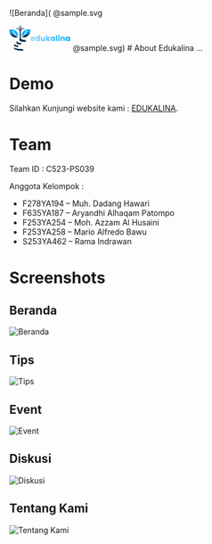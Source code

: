 ![Beranda](
@sample.svg
<?xml version="1.0" encoding="UTF-8"?>
<svg width="110" viewBox="0 0 215 89" fill="none" xmlns="http://www.w3.org/2000/svg">
                        <path
                            d="M89.876 47.224C89.876 47.656 89.849 48.106 89.795 48.574H79.346C79.418 49.51 79.715 50.23 80.237 50.734C80.777 51.22 81.434 51.463 82.208 51.463C83.36 51.463 84.161 50.977 84.611 50.005H89.525C89.273 50.995 88.814 51.886 88.148 52.678C87.5 53.47 86.681 54.091 85.691 54.541C84.701 54.991 83.594 55.216 82.37 55.216C80.894 55.216 79.58 54.901 78.428 54.271C77.276 53.641 76.376 52.741 75.728 51.571C75.08 50.401 74.756 49.033 74.756 47.467C74.756 45.901 75.071 44.533 75.701 43.363C76.349 42.193 77.249 41.293 78.401 40.663C79.553 40.033 80.876 39.718 82.37 39.718C83.828 39.718 85.124 40.024 86.258 40.636C87.392 41.248 88.274 42.121 88.904 43.255C89.552 44.389 89.876 45.712 89.876 47.224ZM85.151 46.009C85.151 45.217 84.881 44.587 84.341 44.119C83.801 43.651 83.126 43.417 82.316 43.417C81.542 43.417 80.885 43.642 80.345 44.092C79.823 44.542 79.499 45.181 79.373 46.009H85.151ZM91.3937 47.44C91.3937 45.892 91.6817 44.533 92.2577 43.363C92.8517 42.193 93.6527 41.293 94.6607 40.663C95.6687 40.033 96.7937 39.718 98.0357 39.718C99.0257 39.718 99.9257 39.925 100.736 40.339C101.564 40.753 102.212 41.311 102.68 42.013V35.02H107.297V55H102.68V52.84C102.248 53.56 101.627 54.136 100.817 54.568C100.025 55 99.0977 55.216 98.0357 55.216C96.7937 55.216 95.6687 54.901 94.6607 54.271C93.6527 53.623 92.8517 52.714 92.2577 51.544C91.6817 50.356 91.3937 48.988 91.3937 47.44ZM102.68 47.467C102.68 46.315 102.356 45.406 101.708 44.74C101.078 44.074 100.304 43.741 99.3857 43.741C98.4677 43.741 97.6847 44.074 97.0367 44.74C96.4067 45.388 96.0917 46.288 96.0917 47.44C96.0917 48.592 96.4067 49.51 97.0367 50.194C97.6847 50.86 98.4677 51.193 99.3857 51.193C100.304 51.193 101.078 50.86 101.708 50.194C102.356 49.528 102.68 48.619 102.68 47.467ZM125.514 39.934V55H120.897V52.948C120.429 53.614 119.79 54.154 118.98 54.568C118.188 54.964 117.306 55.162 116.334 55.162C115.182 55.162 114.165 54.91 113.283 54.406C112.401 53.884 111.717 53.137 111.231 52.165C110.745 51.193 110.502 50.05 110.502 48.736V39.934H115.092V48.115C115.092 49.123 115.353 49.906 115.875 50.464C116.397 51.022 117.099 51.301 117.981 51.301C118.881 51.301 119.592 51.022 120.114 50.464C120.636 49.906 120.897 49.123 120.897 48.115V39.934H125.514ZM138.037 55L133.447 48.682V55H128.83V35.02H133.447V46.063L138.01 39.934H143.707L137.443 47.494L143.761 55H138.037ZM144.603 47.44C144.603 45.892 144.891 44.533 145.467 43.363C146.061 42.193 146.862 41.293 147.87 40.663C148.878 40.033 150.003 39.718 151.245 39.718C152.307 39.718 153.234 39.934 154.026 40.366C154.836 40.798 155.457 41.365 155.889 42.067V39.934H160.506V55H155.889V52.867C155.439 53.569 154.809 54.136 153.999 54.568C153.207 55 152.28 55.216 151.218 55.216C149.994 55.216 148.878 54.901 147.87 54.271C146.862 53.623 146.061 52.714 145.467 51.544C144.891 50.356 144.603 48.988 144.603 47.44ZM155.889 47.467C155.889 46.315 155.565 45.406 154.917 44.74C154.287 44.074 153.513 43.741 152.595 43.741C151.677 43.741 150.894 44.074 150.246 44.74C149.616 45.388 149.301 46.288 149.301 47.44C149.301 48.592 149.616 49.51 150.246 50.194C150.894 50.86 151.677 51.193 152.595 51.193C153.513 51.193 154.287 50.86 154.917 50.194C155.565 49.528 155.889 48.619 155.889 47.467ZM168.463 35.02V55H163.846V35.02H168.463ZM174.131 38.368C173.321 38.368 172.655 38.134 172.133 37.666C171.629 37.18 171.377 36.586 171.377 35.884C171.377 35.164 171.629 34.57 172.133 34.102C172.655 33.616 173.321 33.373 174.131 33.373C174.923 33.373 175.571 33.616 176.075 34.102C176.597 34.57 176.858 35.164 176.858 35.884C176.858 36.586 176.597 37.18 176.075 37.666C175.571 38.134 174.923 38.368 174.131 38.368ZM176.426 39.934V55H171.809V39.934H176.426ZM188.952 39.772C190.716 39.772 192.12 40.348 193.164 41.5C194.226 42.634 194.757 44.2 194.757 46.198V55H190.167V46.819C190.167 45.811 189.906 45.028 189.384 44.47C188.862 43.912 188.16 43.633 187.278 43.633C186.396 43.633 185.694 43.912 185.172 44.47C184.65 45.028 184.389 45.811 184.389 46.819V55H179.772V39.934H184.389V41.932C184.857 41.266 185.487 40.744 186.279 40.366C187.071 39.97 187.962 39.772 188.952 39.772ZM197.047 47.44C197.047 45.892 197.335 44.533 197.911 43.363C198.505 42.193 199.306 41.293 200.314 40.663C201.322 40.033 202.447 39.718 203.689 39.718C204.751 39.718 205.678 39.934 206.47 40.366C207.28 40.798 207.901 41.365 208.333 42.067V39.934H212.95V55H208.333V52.867C207.883 53.569 207.253 54.136 206.443 54.568C205.651 55 204.724 55.216 203.662 55.216C202.438 55.216 201.322 54.901 200.314 54.271C199.306 53.623 198.505 52.714 197.911 51.544C197.335 50.356 197.047 48.988 197.047 47.44ZM208.333 47.467C208.333 46.315 208.009 45.406 207.361 44.74C206.731 44.074 205.957 43.741 205.039 43.741C204.121 43.741 203.338 44.074 202.69 44.74C202.06 45.388 201.745 46.288 201.745 47.44C201.745 48.592 202.06 49.51 202.69 50.194C203.338 50.86 204.121 51.193 205.039 51.193C205.957 51.193 206.731 50.86 207.361 50.194C208.009 49.528 208.333 48.619 208.333 47.467Z"
                            fill="url(#paint0_linear_327_1098)" />
                        <path
                            d="M19.0632 17.6647C19.1989 17.7335 19.3346 17.8022 19.4744 17.873C21.3645 18.848 22.9203 20.168 24.4348 21.6426C24.6293 21.8309 24.8273 22.0156 25.0259 22.1996C26.4758 23.5699 27.5095 25.294 28.4426 27.0417C28.4883 27.1269 28.534 27.2121 28.5811 27.2999C30.2842 30.5742 30.4779 33.9206 30.4025 37.5383C27.2962 36.5981 24.2319 35.5276 22.143 32.9198C22.0712 32.8337 21.9993 32.7477 21.9253 32.659C20.9621 31.454 20.4505 30.1213 19.9906 28.6687C18.9276 25.3413 16.7817 22.8524 13.7435 21.1636C13.6397 21.1048 13.5359 21.046 13.429 20.9854C12.2865 20.3741 10.988 19.9626 9.68371 20.1839C9.37451 20.4004 9.28097 20.5271 9.19811 20.8957C9.19064 21.4431 9.20885 21.774 9.49997 22.2482C10.0189 22.6786 10.6906 22.8624 11.3155 23.0896C12.5782 23.5571 13.5738 24.1943 14.5834 25.0823C14.7005 25.1812 14.8177 25.28 14.9383 25.3819C16.4481 26.7536 17.1824 28.5574 17.7808 30.466C18.3452 32.2461 19.293 34.3483 20.7819 35.5434C20.9077 35.6475 20.6523 35.7612 20.7819 35.8685C20.7819 35.9608 20.9808 36.0268 21.163 36.1387C21.2376 36.1717 21.3121 36.2047 21.3889 36.2388C21.7329 36.4239 22.0359 36.6426 22.3478 36.8769C24.3158 38.3468 26.3682 39.2407 28.7076 39.9628C29.0464 40.0715 29.3754 40.1975 29.7026 40.3374C27.196 42.4905 23.5649 42.4693 20.4631 42.2967C19.6074 42.2199 18.7793 42.0717 17.9432 41.8768C17.7998 41.8449 17.6563 41.813 17.5085 41.7801C15.0243 41.1671 12.5117 39.8349 10.5237 38.238C10.3916 38.1357 10.2595 38.0334 10.1234 37.9281C9.4282 37.3786 8.80193 36.8226 8.23676 36.1398C7.99109 35.8435 7.73167 35.5639 7.47009 35.2815C3.34074 30.6273 -0.175299 22.4487 0.00676959 16.169C0.00929601 16.053 0.0118224 15.937 0.0144254 15.8174C0.0176737 15.7343 0.0209219 15.6511 0.0242686 15.5654C6.35119 13.733 13.2762 14.5331 19.0632 17.6647Z"
                            fill="#00A9FF" />
                        <path
                            d="M16.0277 78.3359C16.3368 78.4877 16.6378 78.6481 16.9363 78.8196C22.211 81.777 29.1813 82.6144 35.1671 83.0012C35.5717 83.0274 35.9763 83.0538 36.3808 83.0815C39.0191 83.2607 41.6502 83.3351 44.2942 83.3596C44.8832 83.3653 45.4722 83.3725 46.0612 83.3794C46.9412 83.3895 47.8212 83.3979 48.7012 83.4066C48.7012 85.2356 48.7012 87.0646 48.7012 88.949C46.7531 88.9585 46.7531 88.9585 45.897 88.9606C45.3218 88.9619 44.7466 88.9635 44.1715 88.9668C41.0409 88.9842 37.9368 88.8961 34.8268 88.4995C34.7479 88.4896 34.6691 88.4798 34.5879 88.4697C29.1967 87.7952 20.4022 86.6669 16.7355 82.1095C16.3287 81.4047 16.01 80.6785 16.0162 79.856C16.0166 79.7671 16.017 79.6782 16.0174 79.5866C16.0183 79.4949 16.0193 79.4032 16.0203 79.3088C16.0209 79.2153 16.0214 79.1218 16.022 79.0255C16.0233 78.7957 16.0255 78.5658 16.0277 78.3359Z"
                            fill="#072943" />
                        <path
                            d="M28.7122 56.2031C28.731 56.3108 28.7499 56.4185 28.7693 56.5295C29.0685 58.091 29.5421 59.0605 30.852 60.0061C32.0432 60.7537 33.2835 61.1626 34.656 61.4323C34.7823 61.4595 34.9085 61.4867 35.0386 61.5148C36.486 61.8112 37.9399 61.9306 39.411 62.0488C39.6658 62.07 39.9206 62.0912 40.1754 62.1126C40.7923 62.1643 41.4093 62.2142 42.0263 62.2642C42.0263 63.8721 42.0263 65.4801 42.0263 67.1368C29.6711 67.2528 29.6711 67.2528 25.6957 63.5938C24.9912 62.8533 24.5137 61.8959 24.5343 60.8659C24.6179 59.5742 25.1696 58.6248 26.0969 57.7332C26.7024 57.207 27.8581 56.2031 28.7122 56.2031Z"
                            fill="#072943" />
                        <path
                            d="M1.7793 23.4854C2.11949 23.9082 2.26483 24.238 2.51002 24.7212C3.01216 25.6659 3.62578 26.4456 4.32772 27.2471C4.88161 27.8804 5.03724 28.089 5.06318 28.1149C5.14235 28.194 5.14235 28.194 5.28104 28.2985C5.35565 28.3547 5.28104 28.2985 5.45904 28.4315C5.45904 28.4315 5.53822 28.5106 5.68046 28.6978C5.99804 28.9966 6.29566 29.3098 6.59478 29.6269C7.79198 30.8655 9.18117 31.8632 10.6067 32.8241C10.7553 32.927 10.7553 32.927 10.9068 33.0321C13.4708 34.7437 16.2994 33.9342 19.5518 35.0011C20.5875 35.0996 21.1352 36.1092 22.2437 36.7424C23.9063 38.0088 25.6255 38.9521 27.6274 39.5919C29.4484 40.1738 29.8442 40.2474 29.6859 40.3834C27.302 42.4312 22.8767 42.705 19.9267 42.5409C19.1129 42.4678 18.3253 42.3269 17.5301 42.1416C17.3937 42.1112 17.2572 42.0808 17.1167 42.0495C14.7541 41.4665 12.3643 40.1995 10.4736 38.6808C10.348 38.5835 10.2223 38.4862 10.0929 38.386C9.43172 37.8635 8.83609 37.3347 8.29858 36.6852C8.06493 36.4034 7.81821 36.1375 7.56942 35.8689C4.86657 32.8225 1.7793 27.6438 1.7793 23.4854Z"
                            fill="#072A44" />
                        <path
                            d="M19.4961 66.168C19.5009 66.3187 19.5057 66.4693 19.5106 66.6246C19.6105 67.4533 20.0041 67.9842 20.6189 68.5326C23.5257 70.8121 27.8025 71.0943 31.3278 71.2705C31.3278 72.8778 31.3278 74.4851 31.3278 76.1411C27.8528 76.0389 24.1438 75.7197 20.8881 74.4016C20.7758 74.3568 20.7758 74.3568 20.6612 74.3112C19.0078 73.6422 17.4143 72.8217 16.5962 71.1545C16.3328 70.3237 16.3467 69.355 16.7194 68.567C17.248 67.656 18.357 66.168 19.4961 66.168Z"
                            fill="#072943" />
                        <path
                            d="M54.7889 17.2966C54.6532 17.3653 54.5175 17.434 54.3777 17.5049C52.4875 18.4799 50.9318 19.7998 49.4172 21.2744C49.2227 21.4627 49.0248 21.6475 48.8261 21.8314C47.3763 23.2018 46.3426 24.9259 45.4094 26.6735C45.3637 26.7587 45.318 26.844 45.271 26.9318C43.5678 30.2061 43.3741 33.5525 43.4495 37.1701C46.5558 36.23 49.6202 35.1595 51.7091 32.5516C51.7809 32.4655 51.8527 32.3795 51.9267 32.2908C52.89 31.0858 53.4016 29.7531 53.8614 28.3005C54.9245 24.9732 57.0704 22.4842 60.1086 20.7954C60.2123 20.7366 60.3161 20.6778 60.423 20.6172C61.5655 20.0059 62.864 19.5944 64.1683 19.8158C64.4775 20.0322 64.5711 20.1589 64.6539 20.5275C64.6614 21.0749 64.6432 21.4058 64.3521 21.8801C63.8332 22.3104 63.1614 22.4942 62.5366 22.7214C61.2739 23.1889 60.2782 23.8261 59.2686 24.7142C59.1515 24.813 59.0344 24.9119 58.9137 25.0137C57.404 26.3854 56.6696 28.1892 56.0713 30.0979C55.5068 31.8779 54.559 33.9801 53.0702 35.1752C52.9444 35.2793 53.1997 35.393 53.0702 35.5003C53.0702 35.5927 52.8713 35.6586 52.689 35.7706C52.6145 35.8036 52.5399 35.8366 52.4632 35.8706C52.1192 36.0558 51.8162 36.2744 51.5042 36.5087C49.5362 37.9787 47.4838 38.8725 45.1445 39.5946C44.8056 39.7033 44.4767 39.8293 44.1495 39.9692C46.656 42.1224 50.2872 42.1011 53.389 41.9285C54.2446 41.8517 55.0728 41.7035 55.9088 41.5087C56.0523 41.4768 56.1957 41.4448 56.3436 41.4119C58.8277 40.7989 61.3404 39.4667 63.3284 37.8699C63.4605 37.7676 63.5926 37.6653 63.7287 37.5599C64.4239 37.0105 65.0501 36.4545 65.6153 35.7716C65.861 35.4753 66.1204 35.1957 66.382 34.9133C70.5113 30.2591 74.0274 22.0805 73.8453 15.8008C73.8428 15.6848 73.8402 15.5688 73.8376 15.4493C73.8344 15.3661 73.8311 15.2829 73.8278 15.1973C67.5009 13.3648 60.5759 14.165 54.7889 17.2966Z"
                            fill="#00A9FF" />
                        <path
                            d="M72.0806 22.7695C71.7404 23.1924 71.595 23.5221 71.3498 24.0054C70.8477 24.9501 70.2341 25.7297 69.5321 26.5313C68.9783 27.1645 68.8226 27.3731 68.7967 27.3991C68.7175 27.4782 68.7175 27.4782 68.5788 27.5826C68.5042 27.6388 68.5788 27.5826 68.4008 27.7157C68.4008 27.7157 68.3216 27.7948 68.1794 27.982C67.8618 28.2808 67.5642 28.5939 67.2651 28.9111C66.0679 30.1496 64.6787 31.1474 63.2531 32.1083C63.1046 32.2112 63.1046 32.2112 62.953 32.3163C60.3891 34.0279 57.5604 33.2184 54.3081 34.2853C53.2723 34.3838 52.7246 35.3934 51.6162 36.0266C49.9536 37.293 48.2343 38.2363 46.2325 38.876C44.4115 39.458 44.0156 39.5315 44.174 39.6676C46.5579 41.7154 50.9832 41.9892 53.9332 41.8251C54.747 41.752 55.5346 41.611 56.3297 41.4258C56.4662 41.3954 56.6026 41.365 56.7432 41.3337C59.1058 40.7507 61.4955 39.4837 63.3863 37.965C63.5119 37.8677 63.6375 37.7704 63.767 37.6702C64.4281 37.1476 65.0238 36.6188 65.5613 35.9694C65.7949 35.6876 66.0417 35.4216 66.2904 35.1531C68.9933 32.1067 72.0806 26.928 72.0806 22.7695Z"
                            fill="#072A44" />
                        <path
                            d="M42.6382 5.45679C44.3585 6.73958 45.3853 8.39262 45.7522 10.4973C45.9373 12.7173 45.2735 14.6913 43.8615 16.3994C43.0143 17.2995 42.0417 17.8217 40.8848 18.2311C40.7403 18.2826 40.5958 18.334 40.447 18.387C40.3382 18.4252 40.2294 18.4634 40.1172 18.5027C40.1034 21.8134 40.0929 25.1241 40.0865 28.4348C40.0835 29.9721 40.0793 31.5095 40.0725 33.0468C40.0666 34.3874 40.0628 35.728 40.0614 37.0686C40.0607 37.7778 40.0589 38.4871 40.0545 39.1963C40.0505 39.8652 40.0493 40.534 40.0502 41.203C40.05 41.4472 40.0488 41.6914 40.0465 41.9356C40.0252 44.3228 40.4815 46.225 42.1284 48.0136C46.1514 51.8238 52.6105 51.6926 57.7636 51.8588C57.7636 53.8646 57.7636 55.8704 57.7636 57.937C56.873 57.9404 55.9824 57.9434 55.0918 57.9451C54.7904 57.9459 54.4891 57.9469 54.1877 57.9482C52.5686 57.955 50.9527 57.9445 49.3349 57.8733C49.1415 57.865 49.1415 57.865 48.9442 57.8565C44.6371 57.645 39.6352 56.7427 36.5224 53.5173C35.4161 52.1409 35.2061 50.6007 35.372 48.8938C35.5347 48.2308 35.7537 47.5968 36.1208 47.0175C36.3207 46.5246 36.3044 46.0475 36.303 45.5238C36.3039 45.4076 36.3047 45.2915 36.3056 45.1719C36.3082 44.7824 36.3086 44.3929 36.309 44.0035C36.3104 43.7244 36.3119 43.4454 36.3135 43.1663C36.3176 42.4083 36.3198 41.6502 36.3218 40.8922C36.3241 40.1002 36.328 39.3082 36.3318 38.5161C36.3388 37.0161 36.3442 35.5161 36.3491 34.0161C36.3548 32.3085 36.3621 30.6008 36.3696 28.8932C36.3849 25.3803 36.3982 21.8674 36.41 18.3545C36.2473 18.3105 36.0847 18.2666 35.917 18.2213C34.4275 17.7749 33.1031 16.475 32.3274 15.1497C32.1432 14.7888 31.9723 14.4279 31.8131 14.0552C31.7607 13.9368 31.7083 13.8183 31.6544 13.6962C31.0352 11.9796 31.2771 10.0725 31.9614 8.42178C32.8133 6.64528 34.1682 5.37468 36.0138 4.67733C38.2986 3.95785 40.5929 4.1482 42.6382 5.45679Z"
                            fill="#082A45" />
                        <ellipse cx="38.4499" cy="11.3923" rx="4.98412" ry="4.98412" fill="white" />
                        <path
                            d="M36.3105 11.2168C36.3105 10.1354 37.1872 9.25879 38.2686 9.25879C39.35 9.25879 40.2266 10.1354 40.2266 11.2168V11.3948V13.5309V15.8449C40.2266 16.9263 39.35 17.803 38.2686 17.803C37.1872 17.803 36.3105 16.9263 36.3105 15.8449V11.2168Z"
                            fill="#082A45" />
                        <path
                            d="M48.9482 13.1719C48.26 13.1719 47.7021 12.614 47.7021 11.9258C47.7021 11.2377 48.26 10.6798 48.9482 10.6798H49.0615H50.4208H51.8933C52.5815 10.6798 53.1394 11.2377 53.1394 11.9258C53.1394 12.614 52.5815 13.1719 51.8933 13.1719H48.9482Z"
                            fill="#082A45" />
                        <path
                            d="M38.4475 2.84766C37.661 2.84766 37.0234 2.21009 37.0234 1.42362V0.711606C37.0234 0.318369 37.3422 -0.000411272 37.7355 -0.000411272H38.4475C39.2339 -0.000411272 39.8715 0.63715 39.8715 1.42362C39.8715 2.21009 39.2339 2.84766 38.4475 2.84766Z"
                            fill="#082A45" />
                        <path
                            d="M27.9468 13.1709C28.635 13.1709 29.1929 12.613 29.1929 11.9249C29.1929 11.2367 28.635 10.6788 27.9468 10.6788H27.8336H26.4743H25.0017C24.3135 10.6788 23.7557 11.2367 23.7557 11.9249C23.7557 12.613 24.3135 13.1709 25.0017 13.1709H27.9468Z"
                            fill="#082A45" />
                        <defs>
                            <linearGradient id="paint0_linear_327_1098" x1="77" y1="47.5" x2="215" y2="46"
                                gradientUnits="userSpaceOnUse">
                                <stop stop-color="#97D5F6" />
                                <stop offset="1" stop-color="#00A9FF" />
                            </linearGradient>
                        </defs>
                    </svg> 
                    @sample.svg) 
# About Edukalina
...

# Demo

Silahkan Kunjungi website kami : [EDUKALINA](https://edukalina.netlify.app// "Edukalina").

# Team

Team ID : C523-PS039

Anggota Kelompok :

- F278YA194 – Muh. Dadang Hawari
- F635YA187 – Aryandhi Alhaqam Patompo
- F253YA254 – Moh. Azzam Al Husaini
- F253YA258 – Mario Alfredo Bawu
- S253YA462 – Rama Indrawan

# Screenshots

## Beranda

![Beranda](src/public/)

## Tips

![Tips](src/public/)

## Event

![Event](src/public/)

## Diskusi

![Diskusi](src/public/)

## Tentang Kami

![Tentang Kami](src/public/)
